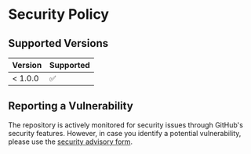 # Security Policy

## Supported Versions

| Version | Supported          |
|---------| ------------------ |
| < 1.0.0 | :white_check_mark: |

## Reporting a Vulnerability

The repository is actively monitored for security issues through GitHub's security features.
However, in case you identify a potential vulnerability, please use the [security advisory form](https://github.com/ingka-group/iam-proxy/security/advisories/new).
